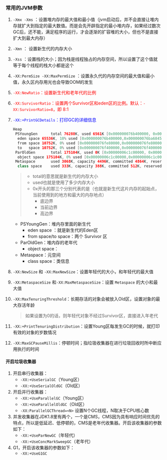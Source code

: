 ### 常用的JVM参数

1. `-Xmx -Xms` ：设置堆内存的最大值和最小值（jvm启动后，并不会直接让堆内存就扩大到指定的最大数值。而是会先开辟指定的最小堆内存，如果经过数次GC后，还不能，满足程序的运行，才会逐渐的扩容堆的大小，但也不是直接扩大到最大内存）

2. `-Xmn` ： 设置新生代的内存大小

3. `-Xss` ：设置栈的大小；因为栈是线程独占的内存空间，所以设置了这个值就等于每个线程的栈大小都是这个

4. `-XX:PermSize -XX:MaxPermSize` ：设置永久代的内存空间的最大值和最小值，永久区内存用光也会导致OOM的发生

5. <font color=red>`-XX:NewRatio`：设置新生代和老年代的比例</font>

6. <font color=red>`-XX:SurvivorRatio`：设置两个Survivor区和eden区的比例。默认：`-XX:SurvivorRatio=8`，即 8:1</font>

7. <font color=blue>`-XX:+PrintGCDetails`：打印GC的详细信息</font>

   ```java
   Heap
    PSYoungGen      total 76288K, used 6561K [0x000000076b400000, 0x0000000770900000, 0x00000007c0000000)
     eden space 65536K, 10% used [0x000000076b400000,0x000000076ba68458,0x000000076f400000)
     from space 10752K, 0% used [0x000000076fe80000,0x000000076fe80000,0x0000000770900000)
     to   space 10752K, 0% used [0x000000076f400000,0x000000076f400000,0x000000076fe80000)
    ParOldGen       total 175104K, used 0K [0x00000006c1c00000, 0x00000006cc700000, 0x000000076b400000)
     object space 175104K, 0% used [0x00000006c1c00000,0x00000006c1c00000,0x00000006cc700000)
    Metaspace       used 3068K, capacity 4496K, committed 4864K, reserved 1056768K
     class space    used 333K, capacity 388K, committed 512K, reserved 1048576K
   ```

   > - total的意思就是新生代的内存大小
   > - used也就是使用了多少内存大小
   > - 0x开头的那三个分别代表的是（也就是新生代这片内存的起始点，当前使用到的地方和最大的内存地点）
   >   - 底边界
   >   - 当前边界
   >   - 高边界

   - PSYoungGen：堆内存里面的新生代
     - eden space ：就是新生代的Eden区
     - from space/to  space：两个 Survivor 区
   - ParOldGen：堆内存的老年代
     - object space：
   - Metaspace：元空间
     - class space：类信息



8. `-XX:NewSize`  和 `-XX:MaxNewSize`：设置年轻代的大小，和年轻代的最大值

9. `-XX:MetaspaceSize`  和`-XX:MaxMetaspaceSize`：设置 `Metaspace` 的大小和最大值

10. `-XX:MaxTenuringThreshold`：长期存活的对象会被放入Old区，设置对象的最大存活年龄

    > 如果设置为0的话，则年轻代对象不经过Survivor区，直接进入年老代

11. `-XX:+PrintTenuringDistribution`：设置Young区每发生GC的时候，就打印有效的对象的岁数情况

12. `-XX:MaxGCPauseMillis`：停顿时间；指垃圾收集器在进行垃圾回收时所中断应用执行的时间



#### 开启垃圾收集器

1. 开启串行收集器：
   - `-XX:+UseSerialGC`（Young区）
   - `-XX:+UseSerialOldGC`（Old区）
2. 开启并行收集器：
   - `-XX:+UseParallelGC`（Young区）
   - `-XX:+UseParallelOldGC`（Old区）
   - `-XX:ParallelGCThread=<N>` 设置N个GC线程，N取决于CPU核心数
3. 并发收集器在JDK1.8里有两个，一个是CMS，CMS因为具有响应时间优先的特点，所以是低延迟、低停顿的，CMS是老年代收集器。开启该收集器的参数如下：
   - `-XX:+UseParNewGC`（年轻代）
   - `-XX:+UseConcMarkSweepGC`（老年代）
4. G1，开启该收集器的参数如下：
   - `-XX:+UseG1GC`

